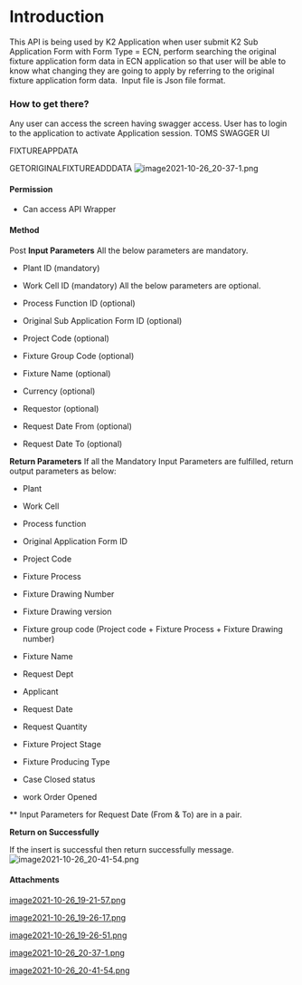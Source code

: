 # Introduction

This API is being used by K2 Application when user submit K2 Sub Application Form with Form Type = ECN, perform searching the original fixture application form data in ECN application so that user will be able to know what changing they are going to apply by referring to the original fixture application form data. 
Input file is Json file format.



### How to get there?


Any user can access the screen having swagger access. User has to login to the application to activate Application session.
TOMS SWAGGER UI  


FIXTUREAPPDATA  


GETORIGINALFIXTUREADDDATA
![image2021-10-26_20-37-1.png](/.attachments/102039695.png)





#### **Permission** 



- Can access API Wrapper



#### **Method** 


Post
**Input Parameters** 
All the below parameters are mandatory.

- Plant ID (mandatory)

- Work Cell ID (mandatory)
All the below parameters are optional. 

- Process Function ID (optional)

- Original Sub Application Form ID (optional)

- Project Code (optional)

- Fixture Group Code (optional)

- Fixture Name (optional)

- Currency (optional)

- Requestor (optional)

- Request Date From (optional)

- Request Date To (optional)

**Return Parameters** 
If all the Mandatory Input Parameters are fulfilled, return output parameters as below: 

- Plant

- Work Cell

- Process function

- Original Application Form ID

- Project Code

- Fixture Process

- Fixture Drawing Number

- Fixture Drawing version

- Fixture group code (Project code + Fixture Process + Fixture Drawing number)

- Fixture Name

- Request Dept

- Applicant

- Request Date

- Request Quantity

- Fixture Project Stage

- Fixture Producing Type

- Case Closed status

- work Order Opened

\*\* Input Parameters for Request Date (From & To) are in a pair. 

**Return on Successfully** 

If the insert is successful then return successfully message.![image2021-10-26_20-41-54.png](/.attachments/102039697.png)






#### Attachments

[image2021-10-26_19-21-57.png](/.attachments/102039690.png)
[image2021-10-26_19-26-17.png](/.attachments/102039691.png)
[image2021-10-26_19-26-51.png](/.attachments/102039692.png)
[image2021-10-26_20-37-1.png](/.attachments/102039695.png)
[image2021-10-26_20-41-54.png](/.attachments/102039697.png)
